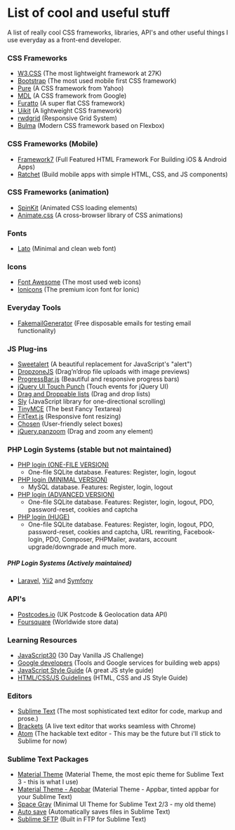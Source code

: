 # List of cool and useful stuff

A list of really cool CSS frameworks, libraries, API's and other useful things I use everyday as a front-end developer.

### CSS Frameworks
  - [W3.CSS](http://www.w3schools.com/w3css/) (The most lightweight framework at 27K)
  - [Bootstrap](http://getbootstrap.com/) (The most used mobile first CSS framework)
  - [Pure](http://purecss.io/) (A CSS framework from Yahoo)
  - [MDL](http://www.getmdl.io/) (A CSS framework from Google)
  - [Furatto](http://icalialabs.github.io/furatto/) (A super flat CSS framework)
  - [Uikit](http://getuikit.com/) (A lightweight CSS framework)
  - [rwdgrid](https://github.com/gsvineeth/rwdgrid) (Responsive Grid System)
  - [Bulma](http://bulma.io/) (Modern CSS framework based on Flexbox)

### CSS Frameworks (Mobile)
  - [Framework7](http://framework7.io/) (Full Featured HTML Framework For Building iOS & Android Apps)
  - [Ratchet](http://goratchet.com/) (Build mobile apps with simple HTML‚ CSS‚ and JS components)

### CSS Frameworks (animation)
  - [SpinKit](http://tobiasahlin.com/spinkit/) (Animated CSS loading elements)
  - [Animate.css](https://daneden.github.io/animate.css/) (A cross-browser library of CSS animations)

### Fonts
  - [Lato](https://www.google.com/fonts/specimen/Lato) (Minimal and clean web font)

### Icons
  - [Font Awesome](https://fortawesome.github.io/Font-Awesome/) (The most used web icons)
  - [Ionicons](https://github.com/driftyco/ionicons/) (The premium icon font for Ionic)
   
### Everyday Tools
  - [FakemailGenerator](http://www.fakemailgenerator.com/) (Free disposable emails for testing email functionality)

### JS Plug-ins
  - [Sweetalert](http://t4t5.github.io/sweetalert/) (A beautiful replacement for JavaScript's "alert")
  - [DropzoneJS](http://www.dropzonejs.com/) (Drag’n’drop file uploads with image previews)
  - [ProgressBar.js](http://kimmobrunfeldt.github.io/progressbar.js/) (Beautiful and responsive progress bars)
  - [jQuery UI Touch Punch](http://touchpunch.furf.com/) (Touch events for jQuery UI)
  - [Drag and Droppable lists](http://bevacqua.github.io/dragula/) (Drag and drop lists)
  - [Sly](http://darsa.in/sly/) (JavaScript library for one-directional scrolling)
  - [TinyMCE](https://github.com/tinymce/tinymce) (The best Fancy Textarea)
  - [FitText.js](https://github.com/davatron5000/FitText.js) (Responsive font resizing)
  - [Chosen](http://harvesthq.github.io/chosen/) (User-friendly select boxes)
  - [jQuery.panzoom](http://timmywil.github.io/jquery.panzoom/) (Drag and zoom any element)

### PHP Login Systems (stable but not maintained)
  - [PHP login (ONE-FILE VERSION)](https://github.com/panique/php-login-one-file)
    - One-file SQLite database. Features: Register, login, logout
  - [PHP login (MINIMAL VERSION)](https://github.com/panique/php-login-minimal) 
    - MySQL database. Features: Register, login, logout
  - [PHP login (ADVANCED VERSION)](https://github.com/panique/php-login-advanced) 
    - One-file SQLite database. Features: Register, login, logout, PDO, password-reset, cookies and captcha
  - [PHP login (HUGE)](https://github.com/panique/huge) 
    - One-file SQLite database. Features: Register, login, logout, PDO, password-reset, cookies and captcha, URL rewriting, Facebook-login, PDO, Composer, PHPMailer, avatars, account upgrade/downgrade and much more. 
  
##### PHP Login Systems (Actively maintained)
- [Laravel](https://www.laravel.com/), [Yii2](http://www.yiiframework.com/) and [Symfony](https://www.symfony.com/)

### API's
  - [Postcodes.io](http://postcodes.io/) (UK Postcode & Geolocation data API)
  - [Foursquare](https://developer.foursquare.com/) (Worldwide store data)

### Learning Resources
  - [JavaScript30](https://github.com/wesbos/JavaScript30) (30 Day Vanilla JS Challenge)
  - [Google developers](https://developers.google.com/web/) (Tools and Google services for building web apps)
  - [JavaScript Style Guide](https://github.com/airbnb/javascript) (A great JS style guide)
  - [HTML/CSS/JS Guidelines](https://github.com/bendc/frontend-guidelines) (HTML, CSS and JS  Style Guide)

### Editors
  - [Sublime Text](http://www.sublimetext.com/) (The most sophisticated text editor for code, markup and prose.)
  - [Brackets](http://brackets.io/) (A live text editor that works seamless with Chrome)
  - [Atom](http://brackets.io/) (The hackable text editor - This may be the future but i'll stick to Sublime for now)

### Sublime Text Packages
  - [Material Theme](https://github.com/equinusocio/material-theme) (Material Theme, the most epic theme for Sublime Text 3 - this is what I use)
  - [Material Theme - Appbar](https://github.com/equinusocio/material-theme-appbar) (Material Theme - Appbar, tinted appbar for your Sublime Text)
  - [Space Gray](http://kkga.github.io/spacegray/) (Minimal UI Theme for Sublime Text 2/3 - my old theme)
  - [Auto save](https://github.com/jamesfzhang/auto-save) (Automatically saves files in Sublime Text)
  - [Sublime SFTP](https://wbond.net/sublime_packages/sftp) (Built in FTP for Sublime Text)